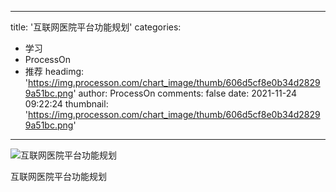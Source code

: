 
---
title: '互联网医院平台功能规划'
categories: 
 - 学习
 - ProcessOn
 - 推荐
headimg: 'https://img.processon.com/chart_image/thumb/606d5cf8e0b34d28299a51bc.png'
author: ProcessOn
comments: false
date: 2021-11-24 09:22:24
thumbnail: 'https://img.processon.com/chart_image/thumb/606d5cf8e0b34d28299a51bc.png'
---

<div>   
<img class="thumb" alt="互联网医院平台功能规划" src="https://img.processon.com/chart_image/thumb/606d5cf8e0b34d28299a51bc.png" referrerpolicy="no-referrer">
<p>互联网医院平台功能规划</p>  
</div>
            